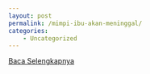 ```yaml
---
layout: post
permalink: /mimpi-ibu-akan-meninggal/
categories:
    - Uncategorized
---
```


[Baca Selengkapnya](/04)